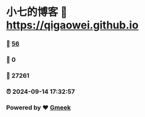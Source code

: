 # 小七的博客 :link: https://qigaowei.github.io 
### :page_facing_up: [56](https://qigaowei.github.io/tag.html) 
### :speech_balloon: 0 
### :hibiscus: 27261 
### :alarm_clock: 2024-09-14 17:32:57 
### Powered by :heart: [Gmeek](https://github.com/Meekdai/Gmeek)
